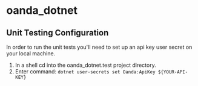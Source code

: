 # oanda_dotnet

## Unit Testing Configuration
In order to run the unit tests you'll need to set up an api key user secret on your local machine.
1. In a shell cd into the oanda_dotnet.test project directory.
2. Enter command: `dotnet user-secrets set Oanda:ApiKey ${YOUR-API-KEY}`
